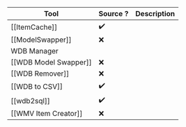 | Tool                  | Source ? | Description |
| --------------------- | -------- | ----------- |
| [[ItemCache]]         | ✔️       |             |
| [[ModelSwapper]]      | ❌       |             |
| WDB Manager           |          |             |
| [[WDB Model Swapper]] | ❌       |             |
| [[WDB Remover]]       | ❌       |             |
| [[WDB to CSV]]        | ✔️         |             |
| [[wdb2sql]]           | ✔️         |             |
| [[WMV Item Creator]]  | ❌         |             |
